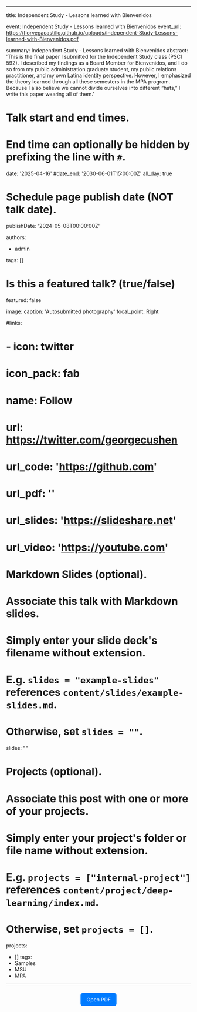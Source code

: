 ---
title: Independent Study - Lessons learned with Bienvenidos  

event: Independent Study - Lessons learned with Bienvenidos
event_url: https://florvegacastillo.github.io/uploads/Independent-Study-Lessons-learned-with-Bienvenidos.pdf


summary: Independent Study - Lessons learned with Bienvenidos
abstract: 'This is the final paper I submitted for the Independent Study class (PSCI 592). I described my findings as a Board Member for Bienvenidos, and I do so from my public administration graduate student, my public relations practitioner, and my own Latina identity perspective. However, I emphasized the theory learned through all these semesters in the MPA program. Because I also believe we cannot divide ourselves into different “hats,” I write this paper wearing all of them.'

# Talk start and end times.
#   End time can optionally be hidden by prefixing the line with `#`.
date: '2025-04-16'
#date_end: '2030-06-01T15:00:00Z'
all_day: true

# Schedule page publish date (NOT talk date).
publishDate: '2024-05-08T00:00:00Z'

authors:
  - admin

tags: []

# Is this a featured talk? (true/false)
featured: false

image:
  caption: 'Autosubmitted photography'
  focal_point: Right

#links:
#  - icon: twitter
#    icon_pack: fab
#    name: Follow
#    url: https://twitter.com/georgecushen
# url_code: 'https://github.com'
# url_pdf: ''
# url_slides: 'https://slideshare.net'
# url_video: 'https://youtube.com'

# Markdown Slides (optional).
#   Associate this talk with Markdown slides.
#   Simply enter your slide deck's filename without extension.
#   E.g. `slides = "example-slides"` references `content/slides/example-slides.md`.
#   Otherwise, set `slides = ""`.
slides: ""

# Projects (optional).
#   Associate this post with one or more of your projects.
#   Simply enter your project's folder or file name without extension.
#   E.g. `projects = ["internal-project"]` references `content/project/deep-learning/index.md`.
#   Otherwise, set `projects = []`.
projects:
  - []
tags:
  - Samples
  - MSU
  - MPA
-------

<div style="text-align: center;">
  <a href="https://florvegacastillo.github.io/uploads/Independent-Study-Lessons-learned-with-Bienvenidos.pdf" style="
    display: inline-block;
    padding: 8px 16px;
    background-color: #007BFF;
    color: white;
    text-decoration: none;
    border-radius: 6px;
    font-family: 'Segoe UI', Roboto, Helvetica, Arial, sans-serif;
    font-size: 14px;
    margin: 10px 0;
  ">
    Open PDF
  </a>
</div>